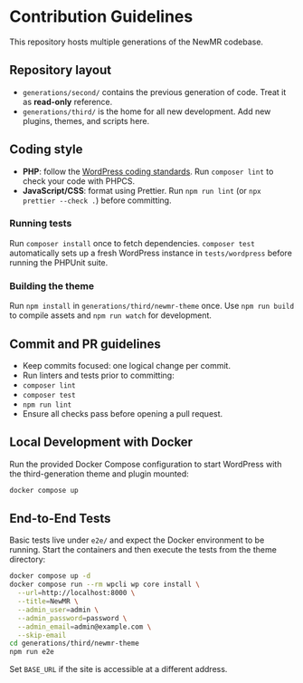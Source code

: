 # Contribution Guidelines

This repository hosts multiple generations of the NewMR codebase.

## Repository layout
- `generations/second/` contains the previous generation of code. Treat it as **read-only** reference.
- `generations/third/` is the home for all new development. Add new plugins, themes, and scripts here.

## Coding style
 - **PHP**: follow the [WordPress coding standards](https://developer.wordpress.org/coding-standards/wordpress-coding-standards/php/). Run `composer lint` to check your code with PHPCS.
- **JavaScript/CSS**: format using Prettier. Run `npm run lint` (or `npx prettier --check .`) before committing.

### Running tests
Run `composer install` once to fetch dependencies. `composer test` automatically
sets up a fresh WordPress instance in `tests/wordpress` before running the
PHPUnit suite.

### Building the theme
Run `npm install` in `generations/third/newmr-theme` once. Use `npm run build` to compile assets and `npm run watch` for development.


## Commit and PR guidelines
- Keep commits focused: one logical change per commit.
 - Run linters and tests prior to committing:
  - `composer lint`
  - `composer test`
  - `npm run lint`
- Ensure all checks pass before opening a pull request.

## Local Development with Docker

Run the provided Docker Compose configuration to start WordPress with the third-generation theme and plugin mounted:

```bash
docker compose up
```

## End-to-End Tests

Basic tests live under `e2e/` and expect the Docker environment to be running.
Start the containers and then execute the tests from the theme directory:

```bash
docker compose up -d
docker compose run --rm wpcli wp core install \
  --url=http://localhost:8000 \
  --title=NewMR \
  --admin_user=admin \
  --admin_password=password \
  --admin_email=admin@example.com \
  --skip-email
cd generations/third/newmr-theme
npm run e2e
```

Set `BASE_URL` if the site is accessible at a different address.

